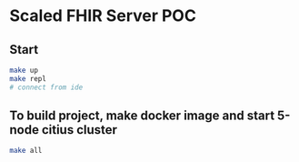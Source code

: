 # Scaled FHIR Server POC

## Start

```sh
make up
make repl
# connect from ide
```

## To build project, make docker image and start 5-node citius cluster

```sh
make all
```

